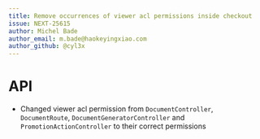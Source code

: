 ```yaml
---
title: Remove occurrences of viewer acl permissions inside checkout
issue: NEXT-25615
author: Michel Bade
author_email: m.bade@haokeyingxiao.com
author_github: @cyl3x
---
```

# API
* Changed viewer acl permission from `DocumentController`, `DocumentRoute`, `DocumentGeneratorController` and `PromotionActionController` to their correct permissions
